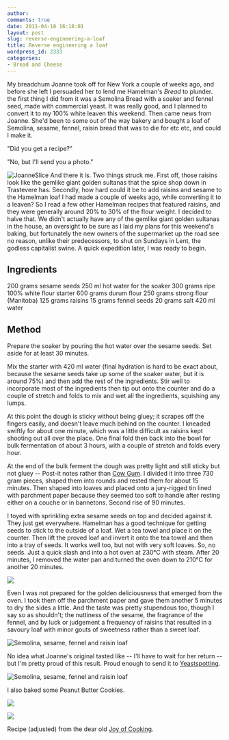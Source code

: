```yaml
---
author:
comments: true
date: 2011-04-18 16:18:01
layout: post
slug: reverse-engineering-a-loaf
title: Reverse engineering a loaf
wordpress_id: 2333
categories:
- Bread and Cheese
---
```


My breadchum Joanne took off for New York a couple of weeks ago, and before she left I persuaded her to lend me Hamelman's _Bread_ to plunder. the first thing I did from it was a Semolina Bread with a soaker and fennel seed, made with commercial yeast. It was really good, and I planned to convert it to my 100% white leaven this weekend. Then came news from Joanne. She'd been to some out of the way bakery and bought a loaf of Semolina, sesame, fennel, raisin bread that was to die for etc etc, and could I make it.

"Did you get a recipe?"

"No, but I'll send you a photo."

![JoanneSlice](/uploads/2011/04/JoanneSlice.png) And there it is. Two things struck me. First off, those raisins look like the gemlike giant golden sultanas that the spice shop down in Trastevere has. Secondly, how hard could it be to add raisins and sesame to the Hamelman loaf I had made a couple of weeks ago, while converting it to a leaven? So I read a few other Hamelman recipes that featured raisins, and they were generally around 20% to 30% of the flour weight. I decided to halve that. We didn't actually have any of the gemlike giant golden sultanas in the house, an oversight to be sure as I laid my plans for this weekend's baking, but fortunately the new owners of the supermarket up the road see no reason, unlike their predecessors, to shut on Sundays in Lent, the godless capitalist swine. A quick expedition later, I was ready to begin.

## Ingredients

200 grams sesame seeds
250 ml hot water for the soaker
300 grams ripe 100% white flour starter
600 grams durum flour
250 grams strong flour (Manitoba)
125 grams raisins
15 grams fennel seeds
20 grams salt
420 ml water

## Method

Prepare the soaker by pouring the hot water over the sesame seeds. Set aside for at least 30 minutes.

Mix the starter with 420 ml water (final hydration is hard to be exact about, because the sesame seeds take up some of the soaker water, but it is around 75%) and then add the rest of the ingredients. Stir well to incorporate most of the ingredients then tip out onto the counter and do a couple of stretch and folds to mix and wet all the ingredients, squishing any lumps.

At this point the dough is sticky without being gluey; it scrapes off the fingers easily, and doesn't leave much behind on the counter. I kneaded swiftly for about one minute, which was a little difficult as raisins kept shooting out all over the place. One final fold then back into the bowl for bulk fermentation of about 3 hours, with a couple of stretch and folds every hour.

At the end of the bulk ferment the dough was pretty light and still sticky but not gluey -- Post-it notes rather than [Cow Gum](http://www.davidthedesigner.com/davidthedesigner/2007/02/whatever_happen.html). I divided it into three 730 gram pieces, shaped them into rounds and rested them for about 15 minutes. Then shaped into loaves and placed onto a jury-rigged tin lined with parchment paper because they seemed too soft to handle after resting either on a couche or in bannetons. Second rise of 90 minutes.

I toyed with sprinkling extra sesame seeds on top and decided against it. They just get everywhere. Hamelman has a good technique for getting seeds to stick to the outside of a loaf. Wet a tea towel and place it on the counter. Then lift the proved loaf and invert it onto the tea towel and then into a tray of seeds. It works well too, but not with very soft loaves. So, no seeds. Just a quick slash and into a hot oven at 230°C with steam. After 20 minutes, I removed the water pan and turned the oven down to 210°C for another 20 minutes.

![](/uploads/2011/04/Semolina1-425x300.png)

Even I was not prepared for the golden deliciousness that emerged from the oven. I took them off the parchment paper and gave them another 5 minutes to dry the sides a little. And the taste was pretty stupendous too, though I say so as shouldn't; the nuttiness of the sesame, the fragrance of the fennel, and by luck or judgement a frequency of raisins that resulted in a savoury loaf with minor gouts of sweetness rather than a sweet loaf.

![Semolina, sesame, fennel and raisin loaf](/uploads/2011/04/Semolina2-400x300.png)

No idea what Joanne's original tasted like -- I'll have to wait for her return -- but I'm pretty proud of this result. Proud enough to send it to [Yeastspotting](http://www.wildyeastblog.com/category/yeastspotting/).

![Semolina, sesame, fennel and raisin loaf](/uploads/2011/04/Semolina3-400x300.png)

I also baked some Peanut Butter Cookies.

![](/uploads/2011/04/PeanutButterCookie-425x300.png)

![](/uploads/2011/04/PeanutButterCookies-400x300.png)

Recipe (adjusted) from the dear old [Joy of Cooking](http://www.thejoykitchen.com/recipe.lasso?recipe=1145&menu=one).
